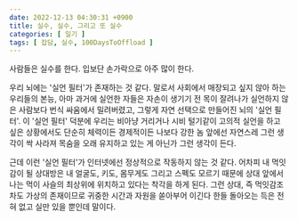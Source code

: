 ```yaml
---
date: 2022-12-13 04:30:31 +0900
title: 실수, 실수, 그리고 또 실수
categories: [ 일기 ]
tags: [ 잡담, 실수, 100DaysToOffload ]
---
```

사람들은 실수를 한다. 입보단 손가락으로 아주 많이 한다.

우리 뇌에는 '실언 필터'가 존재하는 것 같다. 말로서 사회에서 매장되고 싶지 않아 하는 우리들의 본능, 아마 과거에 실언한 자들은 자손이 생기기 전 목이 잘려나가 실언하지 않은 사람보다 번식 싸움에서 밀려버렸고, 그렇게 자연 선택으로 만들어진 뇌의 '실언 필터'. 이 '실언 필터' 덕분에 우리는 비아냥 거리거나 시비 털기같이 고의적 실언을 하고 싶은 상황에서도 단순히 체력이든 경제적이든 나보다 강한 놈 앞에선 자연스레 그런 생각이 싹 사라져 목숨을 오래 유지하고 있는 게 아닌가 그런 생각이 든다.

근데 이런 '실언 필터'가 인터넷에선 정상적으로 작동하지 않는 것 같다. 어차피 내 먹잇감이 될 상대방은 내 얼굴도, 키도, 몸무게도 그리고 스펙도 모르기 때문에 상대 앞에서 나는 먹이 사슬의 최상위에 위치하고 있다는 착각을 하게 된다. 그런 상대, 즉 먹잇감조차도 가상의 존재이므로 귀중한 시간과 자원을 쏟아부어 이긴다 한들 돌아오는 득은 전혀 없고 실만 있을 뿐인데 말이다.